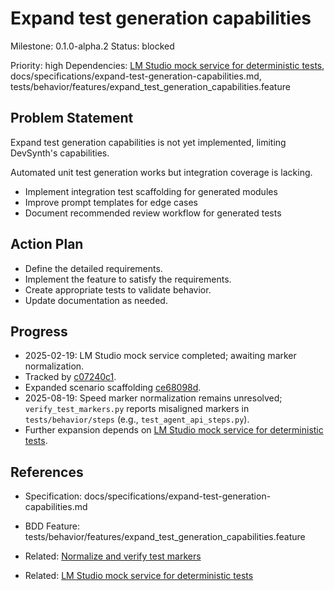 # Expand test generation capabilities
Milestone: 0.1.0-alpha.2
Status: blocked

Priority: high
Dependencies: [LM Studio mock service for deterministic tests](archived/LM-Studio-mock-service-for-deterministic-tests.md), docs/specifications/expand-test-generation-capabilities.md, tests/behavior/features/expand_test_generation_capabilities.feature

## Problem Statement
Expand test generation capabilities is not yet implemented, limiting DevSynth's capabilities.



Automated unit test generation works but integration coverage is lacking.

- Implement integration test scaffolding for generated modules
- Improve prompt templates for edge cases
- Document recommended review workflow for generated tests

## Action Plan
- Define the detailed requirements.
- Implement the feature to satisfy the requirements.
- Create appropriate tests to validate behavior.
- Update documentation as needed.

## Progress
- 2025-02-19: LM Studio mock service completed; awaiting marker normalization.
- Tracked by [c07240c1](../commit/c07240c1).
- Expanded scenario scaffolding [ce68098d](../commit/ce68098d).
- 2025-08-19: Speed marker normalization remains unresolved; `verify_test_markers.py` reports misaligned markers in `tests/behavior/steps` (e.g., `test_agent_api_steps.py`).
- Further expansion depends on [LM Studio mock service for deterministic tests](archived/LM-Studio-mock-service-for-deterministic-tests.md).

## References
- Specification: docs/specifications/expand-test-generation-capabilities.md
- BDD Feature: tests/behavior/features/expand_test_generation_capabilities.feature

- Related: [Normalize and verify test markers](archived/Normalize-and-verify-test-markers.md)
- Related: [LM Studio mock service for deterministic tests](archived/LM-Studio-mock-service-for-deterministic-tests.md)
